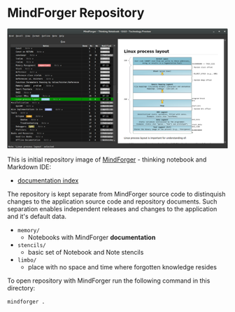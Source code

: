 # MindForger Repository

![MindForger](memory/mindforger/mindforger.png)

This is initial repository image of 
[MindForger](https://github.com/dvorka/mindforger) - thinking notebook 
and Markdown IDE:

* [documentation index](memory/mindforger/index.md)

The repository is kept separate from MindForger source code to
distinquish changes to the application source code and repository
documents. Such separation enables independent releases and changes to
the application and it's default data.

* `memory/`
    * Notebooks with MindForger **documentation**
* `stencils/`
    * basic set of Notebook and Note stencils
* `limbo/`
    * place with no space and time where forgotten knowledge resides

To open repository with MindForger run the following command in this directory:

```sh
mindforger .
```

